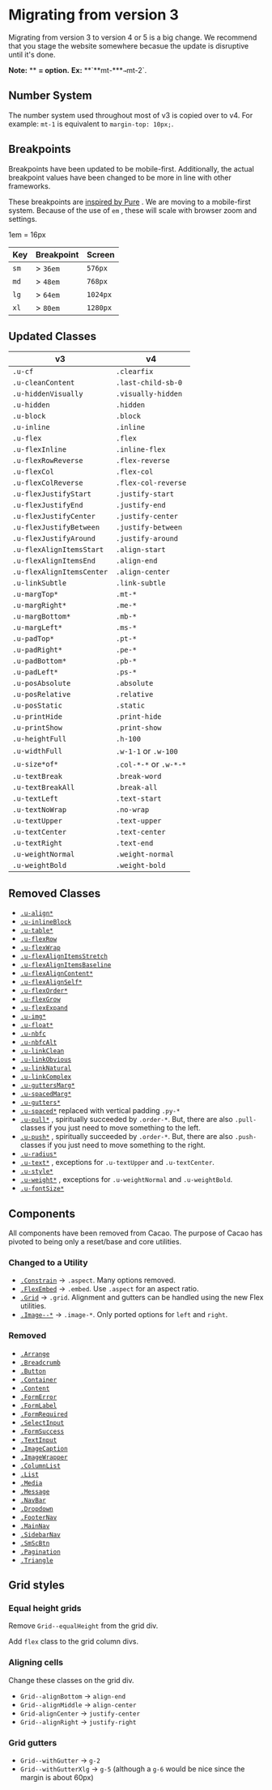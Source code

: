 # Migrating from version 3

Migrating from version 3 to version 4 or 5 is a big change. We recommend that you stage the website somewhere becasue the update is disruptive until it's done.

**Note:** \*\* **= option.** **Ex:** **\`**mt-\*\*\*`→`mt-2\`.

## Number System

The number system used throughout most of v3 is copied over to v4. For example: `mt-1` is equivalent to `margin-top: 10px;`.

## Breakpoints

Breakpoints have been updated to be mobile-first. Additionally, the actual breakpoint values have been changed to be more in line with other frameworks.

These breakpoints are [inspired by Pure](https://purecss.io/grids/#:~:text=%3C/div%3E-,Default%20Media%20Queries,-When%20using%20Responsive) . We are moving to a mobile-first system. Because of the use of `em` , these will scale with browser zoom and settings.

1em = 16px

| Key  | Breakpoint | Screen   |
| ---- | ---------- | -------- |
| `sm` | > `36em`   | `576px`  |
| `md` | > `48em`   | `768px`  |
| `lg` | > `64em`   | `1024px` |
| `xl` | > `80em`   | `1280px` |

## Updated Classes

| v3                        | v4                  |
| ------------------------- | ------------------- |
| `.u-cf`                   | `.clearfix`         |
| `.u-cleanContent`         | `.last-child-sb-0`  |
| `.u-hiddenVisually`       | `.visually-hidden`  |
| `.u-hidden`               | `.hidden`           |
| `.u-block`                | `.block`            |
| `.u-inline`               | `.inline`           |
| `.u-flex`                 | `.flex`             |
| `.u-flexInline`           | `.inline-flex`      |
| `.u-flexRowReverse`       | `.flex-reverse`     |
| `.u-flexCol`              | `.flex-col`         |
| `.u-flexColReverse`       | `.flex-col-reverse` |
| `.u-flexJustifyStart`     | `.justify-start`    |
| `.u-flexJustifyEnd`       | `.justify-end`      |
| `.u-flexJustifyCenter`    | `.justify-center`   |
| `.u-flexJustifyBetween`   | `.justify-between`  |
| `.u-flexJustifyAround`    | `.justify-around`   |
| `.u-flexAlignItemsStart`  | `.align-start`      |
| `.u-flexAlignItemsEnd`    | `.align-end`        |
| `.u-flexAlignItemsCenter` | `.align-center`     |
| `.u-linkSubtle`           | `.link-subtle`      |
| `.u-margTop*`             | `.mt-*`             |
| `.u-margRight*`           | `.me-*`             |
| `.u-margBottom*`          | `.mb-*`             |
| `.u-margLeft*`            | `.ms-*`             |
| `.u-padTop*`              | `.pt-*`             |
| `.u-padRight*`            | `.pe-*`             |
| `.u-padBottom*`           | `.pb-*`             |
| `.u-padLeft*`             | `.ps-*`             |
| `.u-posAbsolute`          | `.absolute`         |
| `.u-posRelative`          | `.relative`         |
| `.u-posStatic`            | `.static`           |
| `.u-printHide`            | `.print-hide`       |
| `.u-printShow`            | `.print-show`       |
| `.u-heightFull`           | `.h-100`            |
| `.u-widthFull`            | `.w-1-1` or `.w-100` |
| `.u-size*of*`             | `.col-*-*` or `.w-*-*` |
| `.u-textBreak`            | `.break-word`       |
| `.u-textBreakAll`         | `.break-all`        |
| `.u-textLeft`             | `.text-start`       |
| `.u-textNoWrap`           | `.no-wrap`          |
| `.u-textUpper`            | `.text-upper`       |
| `.u-textCenter`           | `.text-center`      |
| `.u-textRight`            | `.text-end`         |
| `.u-weightNormal`         | `.weight-normal`    |
| `.u-weightBold`           | `.weight-bold`      |

## Removed Classes

- [`.u-align*`](https://github.com/aptuitiv/cacao/blob/v3.21.0/src/css/utils/align/align.css)
- [`.u-inlineBlock`](https://github.com/aptuitiv/cacao/blob/v3.21.0/src/css/utils/display/display.css#L52)
- [`.u-table*`](https://github.com/aptuitiv/cacao/blob/v3.21.0/src/css/utils/display/display.css#L58)
- [`.u-flexRow`](https://github.com/aptuitiv/cacao/blob/v3.21.0/src/css/utils/flex/flex.css#L26)
- [`.u-flexWrap`](https://github.com/aptuitiv/cacao/blob/v3.21.0/src/css/utils/flex/flex.css#L47)
- [`.u-flexAlignItemsStretch`](https://github.com/aptuitiv/cacao/blob/v3.21.0/src/css/utils/flex/flex.css#L103)
- [`.u-flexAlignItemsBaseline`](https://github.com/aptuitiv/cacao/blob/v3.21.0/src/css/utils/flex/flex.css#L107C1-L107C26)
- [`.u-flexAlignContent*`](https://github.com/aptuitiv/cacao/blob/v3.21.0/src/css/utils/flex/flex.css#L112)
- [`.u-flexAlignSelf*`](https://github.com/aptuitiv/cacao/blob/v3.21.0/src/css/utils/flex/flex.css#L157)
- [`.u-flexOrder*`](https://github.com/aptuitiv/cacao/blob/v3.21.0/src/css/utils/flex/flex.css#L185)
- [`.u-flexGrow`](https://github.com/aptuitiv/cacao/blob/v3.21.0/src/css/utils/flex/flex.css#L201)
- [`.u-flexExpand`](https://github.com/aptuitiv/cacao/blob/v3.21.0/src/css/utils/flex/flex.css#L231)
- [`.u-img*`](https://github.com/aptuitiv/cacao/blob/v3.21.0/src/css/utils/image/image.css) [](https://github.com/aptuitiv/cacao/blob/v3.21.0/src/css/utils/layout/layout.css#L8)
- [`.u-float*`](https://github.com/aptuitiv/cacao/blob/v3.21.0/src/css/utils/layout/layout.css#L32)
- [`.u-nbfc`](https://github.com/aptuitiv/cacao/blob/v3.21.0/src/css/utils/layout/layout.css#L44)
- [`.u-nbfcAlt`](https://github.com/aptuitiv/cacao/blob/v3.21.0/src/css/utils/layout/layout.css#L57)
- [`.u-linkClean`](https://github.com/aptuitiv/cacao/blob/v3.21.0/src/css/utils/link/link.css)
- [`.u-linkObvious`](https://github.com/aptuitiv/cacao/blob/v3.21.0/src/css/utils/link/link.css)
- [`.u-linkNatural`](https://github.com/aptuitiv/cacao/blob/v3.21.0/src/css/utils/link/link.css)
- [`.u-linkComplex`](https://github.com/aptuitiv/cacao/blob/v3.21.0/src/css/utils/link/link.css)
- [`.u-guttersMarg*`](https://github.com/aptuitiv/cacao/blob/v3.21.0/src/css/utils/margin/gutters.css)
- [`.u-spacedMarg*`](https://github.com/aptuitiv/cacao/blob/v3.21.0/src/css/utils/margin/spaced.css)
- [`.u-gutters*`](https://github.com/aptuitiv/cacao/blob/v3.21.0/src/css/utils/padding/gutters.css)
- [`.u-spaced*`](https://github.com/aptuitiv/cacao/blob/v3.21.0/src/css/utils/padding/spaced.css) replaced with vertical padding `.py-*`
- [`.u-pull*`](https://github.com/aptuitiv/cacao/blob/v3.21.0/src/css/utils/pull/pull.css) , spiritually succeeded by `.order-*`. But, there are also `.pull-` classes if you just need to move something to the left.
- [`.u-push*`](https://github.com/aptuitiv/cacao/blob/v3.21.0/src/css/utils/push/push.css) , spiritually succeeded by `.order-*`. But, there are also `.push-` classes if you just need to move something to the right.
- [`.u-radius*`](https://github.com/aptuitiv/cacao/blob/v3.21.0/src/css/utils/radius/radius.css)
- [`.u-text*`](https://github.com/aptuitiv/cacao/blob/v3.21.0/src/css/utils/typography/typography.css#L30) , exceptions for `.u-textUpper` and `.u-textCenter`.
- [`.u-style*`](https://github.com/aptuitiv/cacao/blob/v3.21.0/src/css/utils/typography/typography.css#L41)
- [`.u-weight*`](https://github.com/aptuitiv/cacao/blob/v3.21.0/src/css/utils/typography/typography.css#L67) , exceptions for `.u-weightNormal` and `.u-weightBold`.
- [`.u-fontSize*`](https://github.com/aptuitiv/cacao/blob/v3.21.0/src/css/utils/typography/typography.css#L98)

## Components

All components have been removed from Cacao. The purpose of Cacao has pivoted to being only a reset/base and core utilities.

### Changed to a Utility

- [`.Constrain`](https://github.com/aptuitiv/cacao/blob/v3.21.0/src/css/components/constrain/constrain.css) → `.aspect`. Many options removed.
- [`.FlexEmbed`](https://github.com/aptuitiv/cacao/blob/v3.21.0/src/css/components/flexembed/flexembed.css) → `.embed`. Use `.aspect` for an aspect ratio.
- [`.Grid`](https://github.com/aptuitiv/cacao/blob/v3.21.0/src/css/components/grid/grid.css) → `.grid`. Alignment and gutters can be handled using the new Flex utilities.
- [`.Image--*`](https://github.com/aptuitiv/cacao/blob/v3.21.0/src/css/components/image/image.css) → `.image-*`. Only ported options for `left` and `right`.

### Removed

- [`.Arrange`](https://github.com/aptuitiv/cacao/blob/v3.21.0/src/css/components/arrange/arrange.css)
- [`.Breadcrumb`](https://github.com/aptuitiv/cacao/blob/v3.21.0/src/css/components/breadcrumb/breadcrumb.css)
- [`.Button`](https://github.com/aptuitiv/cacao/blob/v3.21.0/src/css/components/button/button.css)
- [`.Container`](https://github.com/aptuitiv/cacao/blob/v3.21.0/src/css/components/container/container.css)
- [`.Content`](https://github.com/aptuitiv/cacao/blob/v3.21.0/src/css/components/content/content.css)
- [`.FormError`](https://github.com/aptuitiv/cacao/blob/v3.21.0/src/css/components/form/error.css)
- [`.FormLabel`](https://github.com/aptuitiv/cacao/blob/v3.21.0/src/css/components/form/label.css)
- [`.FormRequired`](https://github.com/aptuitiv/cacao/blob/v3.21.0/src/css/components/form/required.css)
- [`.SelectInput`](https://github.com/aptuitiv/cacao/blob/v3.21.0/src/css/components/form/selectmenu.css)
- [`.FormSuccess`](https://github.com/aptuitiv/cacao/blob/v3.21.0/src/css/components/form/success.css)
- [`.TextInput`](https://github.com/aptuitiv/cacao/blob/v3.21.0/src/css/components/form/textinput.css)
- [`.ImageCaption`](https://github.com/aptuitiv/cacao/blob/v3.21.0/src/css/components/image/caption.css)
- [`.ImageWrapper`](https://github.com/aptuitiv/cacao/blob/v3.21.0/src/css/components/image/wrapper.css)
- [`.ColumnList`](https://github.com/aptuitiv/cacao/blob/v3.21.0/src/css/components/list/columns.css)
- [`.List`](https://github.com/aptuitiv/cacao/blob/v3.21.0/src/css/components/list/list.css)
- [`.Media`](https://github.com/aptuitiv/cacao/blob/v3.21.0/src/css/components/media/media.css)
- [`.Message`](https://github.com/aptuitiv/cacao/blob/v3.21.0/src/css/components/message/message.css)
- [`.NavBar`](https://github.com/aptuitiv/cacao/blob/v3.21.0/src/css/components/navigation/bar.css)
- [`.Dropdown`](https://github.com/aptuitiv/cacao/blob/v3.21.0/src/css/components/navigation/dropdown.css)
- [`.FooterNav`](https://github.com/aptuitiv/cacao/blob/v3.21.0/src/css/components/navigation/footer.css)
- [`.MainNav`](https://github.com/aptuitiv/cacao/blob/v3.21.0/src/css/components/navigation/mainnav.css)
- [`.SidebarNav`](https://github.com/aptuitiv/cacao/blob/v3.21.0/src/css/components/navigation/sidebar.css)
- [`.SmScBtn`](https://github.com/aptuitiv/cacao/blob/v3.21.0/src/css/components/navigation/small-screen-button.css)
- [`.Pagination`](https://github.com/aptuitiv/cacao/blob/v3.21.0/src/css/components/pagination/pagination.css)
- [`.Triangle`](https://github.com/aptuitiv/cacao/blob/v3.21.0/src/css/components/triangle/triangle.css)

## Grid styles

### Equal height grids

Remove `Grid--equalHeight` from the grid div.

Add `flex` class to the grid column divs.

### Aligning cells

Change these classes on the grid div.

- `Grid--alignBottom` → `align-end`
- `Grid--alignMiddle` → `align-center`
- `Grid-alignCenter` → `justify-center`
- `Grid--alignRight` → `justify-right`

### Grid gutters

- `Grid--withGutter` → `g-2`
- `Grid--withGutterXlg` → `g-5` (although a `g-6` would be nice since the margin is about 60px)
